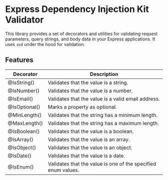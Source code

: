 # Express Dependency Injection Kit Validator

This library provides a set of decorators and utilities for validating request parameters, query strings, and body data in your Express applications. It uses `zod` under the hood for validation.

## Features

| Decorator     | Description                                                   |
| ------------- | ------------------------------------------------------------- |
| @IsString()   | Validates that the value is a string.                         |
| @IsNumber()   | Validates that the value is a number.                         |
| @IsEmail()    | Validates that the value is a valid email address.            |
| @IsOptional() | Marks a property as optional.                                 |
| @MinLength()  | Validates that the string has a minimum length.               |
| @MaxLength()  | Validates that the string has a maximum length.               |
| @IsBoolean()  | Validates that the value is a boolean.                        |
| @IsArray()    | Validates that the value is an array.                         |
| @IsObject()   | Validates that the value is an object.                        |
| @IsDate()     | Validates that the value is a date.                           |
| @IsEnum()     | Validates that the value is one of the specified enum values. |

